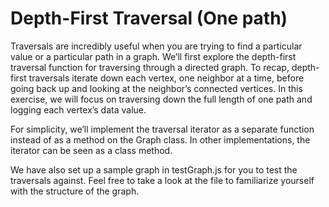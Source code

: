 # Depth-First Traversal (One path)

Traversals are incredibly useful when you are trying to find a particular value or a particular path in a graph. We’ll first explore the depth-first traversal function for traversing through a directed graph. To recap, depth-first traversals iterate down each vertex, one neighbor at a time, before going back up and looking at the neighbor’s connected vertices. In this exercise, we will focus on traversing down the full length of one path and logging each vertex’s data value.

For simplicity, we’ll implement the traversal iterator as a separate function instead of as a method on the Graph class. In other implementations, the iterator can be seen as a class method.

We have also set up a sample graph in testGraph.js for you to test the traversals against. Feel free to take a look at the file to familiarize yourself with the structure of the graph.
